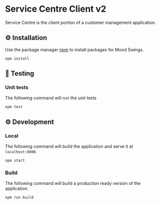 # Service Centre Client v2

Service Centre is the client portion of a customer management application.

## ⚙️ Installation

Use the package manager [npm](https://www.npmjs.com/) to install packages for Mood Swings.

```shell
npm install
```

## 🧪 Testing

### Unit tests

The following command will run the unit tests

```shell
npm test
```

## ⚙️ Development

### Local

The following command will build the application and serve it at `localhost:8000`.

```shell
npm start
```

### Build

The following command will build a production ready version of the application.

```shell
npm run build
```
